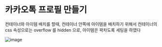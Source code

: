 # 카카오톡 프로필 만들기 
컨테이너와 아이템 배치를 할때, 컨테이너 안쪽에 아이템을 배치하기 위해서 컨테이너의 css 속성으로는 overflow 를 hidden 으로, 
아이템은 꽉차도록 세팅을 하였다

![image](https://github.com/user-attachments/assets/723c319a-e52c-4526-b335-5903ab0f0e19)
